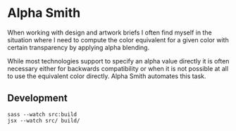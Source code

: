 # Alpha Smith

When working with design and artwork briefs I often find myself in the situation where I need to compute the color equivalent for a given color with certain transparency by applying alpha blending.

While most technologies support to specify an alpha value directly it is often necessary either for backwards compatibility or when it is not possible at all to use the equivalent color directly. Alpha Smith automates this task.

## Development

```
sass --watch src:build
jsx --watch src/ build/
```
